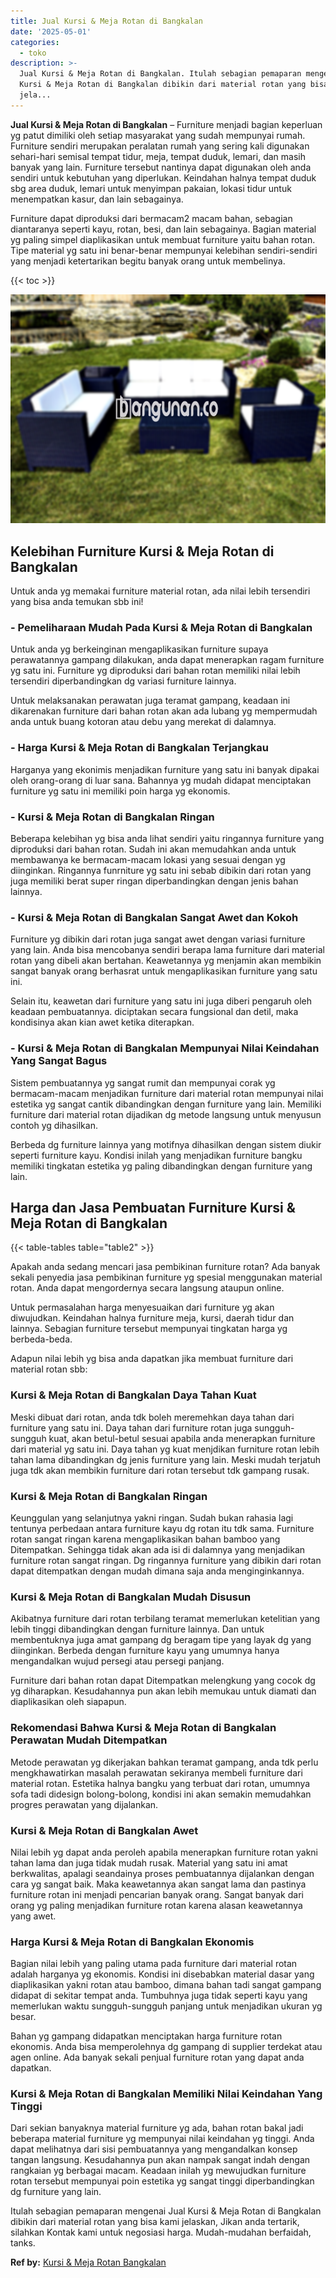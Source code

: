 ```yaml
---
title: Jual Kursi & Meja Rotan di Bangkalan
date: '2025-05-01'
categories:
  - toko
description: >-
  Jual Kursi & Meja Rotan di Bangkalan. Itulah sebagian pemaparan mengenai Jual
  Kursi & Meja Rotan di Bangkalan dibikin dari material rotan yang bisa kami
  jela...
---
```


**Jual Kursi & Meja Rotan di Bangkalan** – Furniture menjadi bagian keperluan yg patut dimiliki oleh setiap masyarakat yang sudah mempunyai rumah. Furniture sendiri merupakan peralatan rumah yang sering kali digunakan sehari-hari semisal tempat tidur, meja, tempat duduk, lemari, dan masih banyak yang lain. Furniture tersebut nantinya dapat digunakan oleh anda sendiri untuk kebutuhan yang diperlukan. Keindahan halnya tempat duduk sbg area duduk, lemari untuk menyimpan pakaian, lokasi tidur untuk menempatkan kasur, dan lain sebagainya.

Furniture dapat diproduksi dari bermacam2 macam bahan, sebagian diantaranya seperti kayu, rotan, besi, dan lain sebagainya. Bagian material yg paling simpel diaplikasikan untuk membuat furniture yaitu bahan rotan. Tipe material yg satu ini benar-benar mempunyai kelebihan sendiri-sendiri yang menjadi ketertarikan begitu banyak orang untuk membelinya.

{{< toc >}}

![Jual Kursi & Meja Rotan di Bangkalan](/images/kursi-meja-rotan-murah47.png)

## Kelebihan Furniture Kursi & Meja Rotan di Bangkalan

Untuk anda yg memakai furniture material rotan, ada nilai lebih tersendiri yang bisa anda temukan sbb ini!

### \- Pemeliharaan Mudah Pada Kursi & Meja Rotan di Bangkalan

Untuk anda yg berkeinginan mengaplikasikan furniture supaya perawatannya gampang dilakukan, anda dapat menerapkan ragam furniture yg satu ini. Furniture yg diproduksi dari bahan rotan memiliki nilai lebih tersendiri diperbandingkan dg variasi furniture lainnya.

Untuk melaksanakan perawatan juga teramat gampang, keadaan ini dikarenakan furniture dari bahan rotan akan ada lubang yg mempermudah anda untuk buang kotoran atau debu yang merekat di dalamnya.

### \- Harga Kursi & Meja Rotan di Bangkalan Terjangkau

Harganya yang ekonimis menjadikan furniture yang satu ini banyak dipakai oleh orang-orang di luar sana. Bahannya yg mudah didapat menciptakan furniture yg satu ini memiliki poin harga yg ekonomis.

### \- Kursi & Meja Rotan di Bangkalan Ringan

Beberapa kelebihan yg bisa anda lihat sendiri yaitu ringannya furniture yang diproduksi dari bahan rotan. Sudah ini akan memudahkan anda untuk membawanya ke bermacam-macam lokasi yang sesuai dengan yg diinginkan. Ringannya funrniture yg satu ini sebab dibikin dari rotan yang juga memiliki berat super ringan diperbandingkan dengan jenis bahan lainnya.

### \- Kursi & Meja Rotan di Bangkalan Sangat Awet dan Kokoh

Furniture yg dibikin dari rotan juga sangat awet dengan variasi furniture yang lain. Anda bisa mencobanya sendiri berapa lama furniture dari material rotan yang dibeli akan bertahan. Keawetannya yg menjamin akan membikin sangat banyak orang berhasrat untuk mengaplikasikan furniture yang satu ini.

Selain itu, keawetan dari furniture yang satu ini juga diberi pengaruh oleh keadaan pembuatannya. diciptakan secara fungsional dan detil, maka kondisinya akan kian awet ketika diterapkan.

### \- Kursi & Meja Rotan di Bangkalan Mempunyai Nilai Keindahan Yang Sangat Bagus

Sistem pembuatannya yg sangat rumit dan mempunyai corak yg bermacam-macam menjadikan furniture dari material rotan mempunyai nilai estetika yg sangat cantik dibandingkan dengan furniture yang lain. Memiliki furniture dari material rotan dijadikan dg metode langsung untuk menyusun contoh yg dihasilkan.

Berbeda dg furniture lainnya yang motifnya dihasilkan dengan sistem diukir seperti furniture kayu. Kondisi inilah yang menjadikan furniture bangku memiliki tingkatan estetika yg paling dibandingkan dengan furniture yang lain.

## Harga dan Jasa Pembuatan Furniture Kursi & Meja Rotan di Bangkalan

{{< table-tables table="table2" >}}

Apakah anda sedang mencari jasa pembikinan furniture rotan? Ada banyak sekali penyedia jasa pembikinan furniture yg spesial menggunakan material rotan. Anda dapat mengordernya secara langsung ataupun online.

Untuk permasalahan harga menyesuaikan dari furniture yg akan diwujudkan. Keindahan halnya furniture meja, kursi, daerah tidur dan lainnya. Sebagian furniture tersebut mempunyai tingkatan harga yg berbeda-beda.

Adapun nilai lebih yg bisa anda dapatkan jika membuat furniture dari material rotan sbb:

### Kursi & Meja Rotan di Bangkalan Daya Tahan Kuat

Meski dibuat dari rotan, anda tdk boleh meremehkan daya tahan dari furniture yang satu ini. Daya tahan dari furniture rotan juga sungguh-sungguh kuat, akan betul-betul sesuai apabila anda menerapkan furniture dari material yg satu ini. Daya tahan yg kuat menjdikan furniture rotan lebih tahan lama dibandingkan dg jenis furniture yang lain. Meski mudah terjatuh juga tdk akan membikin furniture dari rotan tersebut tdk gampang rusak.

### Kursi & Meja Rotan di Bangkalan Ringan

Keunggulan yang selanjutnya yakni ringan. Sudah bukan rahasia lagi tentunya perbedaan antara furniture kayu dg rotan itu tdk sama. Furniture rotan sangat ringan karena mengaplikasikan bahan bamboo yang Ditempatkan. Sehingga tidak akan ada isi di dalamnya yang menjadikan furniture rotan sangat ringan. Dg ringannya furniture yang dibikin dari rotan dapat ditempatkan dengan mudah dimana saja anda menginginkannya.

### Kursi & Meja Rotan di Bangkalan Mudah Disusun

Akibatnya furniture dari rotan terbilang teramat memerlukan ketelitian yang lebih tinggi dibandingkan dengan furniture lainnya. Dan untuk membentuknya juga amat gampang dg beragam tipe yang layak dg yang diinginkan. Berbeda dengan furniture kayu yang umumnya hanya mengandalkan wujud persegi atau persegi panjang.

Furniture dari bahan rotan dapat Ditempatkan melengkung yang cocok dg yg diharapkan. Kesudahannya pun akan lebih memukau untuk diamati dan diaplikasikan oleh siapapun.

### Rekomendasi Bahwa Kursi & Meja Rotan di Bangkalan Perawatan Mudah Ditempatkan

Metode perawatan yg dikerjakan bahkan teramat gampang, anda tdk perlu mengkhawatirkan masalah perawatan sekiranya membeli furniture dari material rotan. Estetika halnya bangku yang terbuat dari rotan, umumnya sofa tadi didesign bolong-bolong, kondisi ini akan semakin memudahkan progres perawatan yang dijalankan.

### Kursi & Meja Rotan di Bangkalan Awet

Nilai lebih yg dapat anda peroleh apabila menerapkan furniture rotan yakni tahan lama dan juga tidak mudah rusak. Material yang satu ini amat berkwalitas, apalagi seandainya proses pembuatannya dijalankan dengan cara yg sangat baik. Maka keawetannya akan sangat lama dan pastinya furniture rotan ini menjadi pencarian banyak orang. Sangat banyak dari orang yg paling menjadikan furniture rotan karena alasan keawetannya yang awet.

### Harga Kursi & Meja Rotan di Bangkalan Ekonomis

Bagian nilai lebih yang paling utama pada furniture dari material rotan adalah harganya yg ekonomis. Kondisi ini disebabkan material dasar yang diaplikasikan yakni rotan atau bamboo, dimana bahan tadi sangat gampang didapat di sekitar tempat anda. Tumbuhnya juga tidak seperti kayu yang memerlukan waktu sungguh-sungguh panjang untuk menjadikan ukuran yg besar.

Bahan yg gampang didapatkan menciptakan harga furniture rotan ekonomis. Anda bisa memperolehnya dg gampang di supplier terdekat atau agen online. Ada banyak sekali penjual furniture rotan yang dapat anda dapatkan.

### Kursi & Meja Rotan di Bangkalan Memiliki Nilai Keindahan Yang Tinggi

Dari sekian banyaknya material furniture yg ada, bahan rotan bakal jadi beberapa material furniture yg mempunyai nilai keindahan yg tinggi. Anda dapat melihatnya dari sisi pembuatannya yang mengandalkan konsep tangan langsung. Kesudahannya pun akan nampak sangat indah dengan rangkaian yg berbagai macam. Keadaan inilah yg mewujudkan furniture rotan tersebut mempunyai poin estetika yg sangat tinggi diperbandingkan dg furniture yang lain.

Itulah sebagian pemaparan mengenai Jual Kursi & Meja Rotan di Bangkalan dibikin dari material rotan yang bisa kami jelaskan, Jikan anda tertarik, silahkan Kontak kami untuk negosiasi harga. Mudah-mudahan berfaidah, tanks.

**Ref by:** [Kursi & Meja Rotan Bangkalan](https://id.wikipedia.org/wiki/Kursi)
